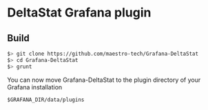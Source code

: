 # DeltaStat Grafana plugin

## Build

```bash
$> git clone https://github.com/maestro-tech/Grafana-DeltaStat
$> cd Grafana-DeltaStat
$> grunt
```
You can now move Grafana-DeltaStat to the plugin directory of your Grafana installation
```
$GRAFANA_DIR/data/plugins
```
